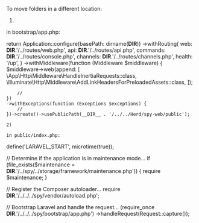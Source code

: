 To move folders in a different location:

1)

in bootstrap/app.php:

return Application::configure(basePath: dirname(__DIR__))
    ->withRouting(
        web: __DIR__.'/../routes/web.php',
        api: __DIR__.'/../routes/api.php',
        commands: __DIR__.'/../routes/console.php',
        channels: __DIR__.'/../routes/channels.php',
        health: '/up',
    )
    ->withMiddleware(function (Middleware $middleware) {
        $middleware->web(append: [
            \App\Http\Middleware\HandleInertiaRequests::class,
            \Illuminate\Http\Middleware\AddLinkHeadersForPreloadedAssets::class,
        ]);

        //
    })
    ->withExceptions(function (Exceptions $exceptions) {
        //
    })->create()->usePublicPath(__DIR__ . '/../../Herd/spy-web/public');

    2)

    in public/index.php:


define('LARAVEL_START', microtime(true));

// Determine if the application is in maintenance mode...
if (file_exists($maintenance = __DIR__.'/../spy/../storage/framework/maintenance.php')) {
    require $maintenance;
}

// Register the Composer autoloader...
require __DIR__.'/../../../spy/vendor/autoload.php';

// Bootstrap Laravel and handle the request...
(require_once __DIR__.'/../../../spy/bootstrap/app.php')
    ->handleRequest(Request::capture());
